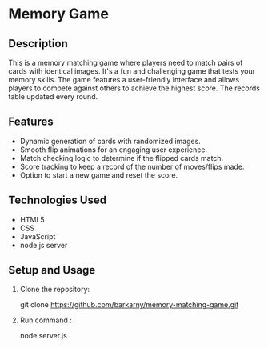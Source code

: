 # Memory Game

## Description

This is a memory matching game where players need to match pairs of cards with identical images. It's a fun and challenging game that tests your memory skills. The game features a user-friendly interface and allows players to compete against others to achieve the highest score.
The records table updated every round.


## Features

- Dynamic generation of cards with randomized images.
- Smooth flip animations for an engaging user experience.
- Match checking logic to determine if the flipped cards match.
- Score tracking to keep a record of the number of moves/flips made.
- Option to start a new game and reset the score.

## Technologies Used

- HTML5
- CSS
- JavaScript
- node js server

## Setup and Usage

1. Clone the repository:

   git clone https://github.com/barkarny/memory-matching-game.git

2. Run command :

   node server.js
